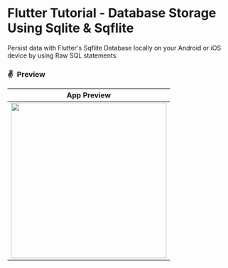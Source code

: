 # Flutter Tutorial - Database Storage Using Sqlite & Sqflite
Persist data with Flutter's Sqflite Database locally on your Android or iOS device by using Raw SQL statements.

### ✌&ensp;Preview

|              App Preview             |
| :----------------------------------: |
| <a href="https://www.youtube.com/watch?v=UpKrhZ0Hppk" target="_blank"><img src="preview.gif" width="350"></a> |
